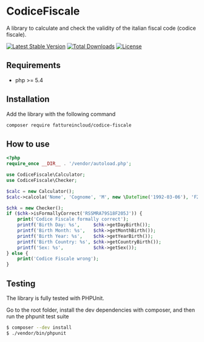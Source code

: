 CodiceFiscale
==============

A library to calculate and check the validity of the italian fiscal code (codice fiscale).

[![Latest Stable Version](https://poser.pugx.org/usu/codice-fiscale/v/stable.svg)](https://packagist.org/packages/fattureincloud/codice-fiscale) [![Total Downloads](https://poser.pugx.org/usu/codice-fiscale/downloads.svg)](https://packagist.org/packages/fattureincloud/codice-fiscale) [![License](https://poser.pugx.org/usu/codice-fiscale/license.svg)](https://packagist.org/packages/fattureincloud/codice-fiscale)

Requirements
------------

- php >= 5.4

Installation
------------

Add the library with the following command

``` bash
composer require fattureincloud/codice-fiscale
```

How to use
----------

``` php
<?php
require_once __DIR__ . '/vendor/autoload.php';

use CodiceFiscale\Calculator;
use CodiceFiscale\Checker;

$calc = new Calculator();
$calc->calcola('Nome', 'Cognome', 'M', new \DateTime('1992-03-06'), 'F205');

$chk = new Checker();
if ($chk->isFormallyCorrect('RSSMRA79S18F205J')) {
    print('Codice Fiscale formally correct');
    printf('Birth Day: %s',     $chk->getDayBirth());
    printf('Birth Month: %s',   $chk->getMonthBirth());
    printf('Birth Year: %s',    $chk->getYearBirth());
    printf('Birth Country: %s', $chk->getCountryBirth());
    printf('Sex: %s',           $chk->getSex());
} else {
    print('Codice Fiscale wrong');
}
```

Testing
-------

The library is fully tested with PHPUnit.

Go to the root folder, install the dev dependencies with composer, and then run the phpunit test suite

``` bash
$ composer --dev install
$ ./vendor/bin/phpunit
```
